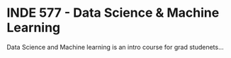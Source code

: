 # INDE 577 - Data Science & Machine Learning

Data Science and Machine learning is an intro course for grad studenets...
